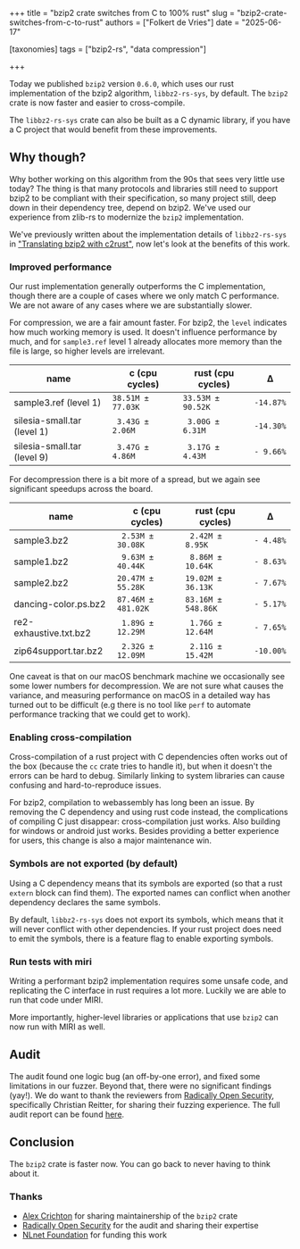 +++
title = "bzip2 crate switches from C to 100% rust"
slug = "bzip2-crate-switches-from-c-to-rust"
authors = ["Folkert de Vries"]
date = "2025-06-17"

[taxonomies]
tags = ["bzip2-rs", "data compression"] 

+++

Today we published `bzip2` version `0.6.0`, which uses our rust implementation of the bzip2 algorithm, `libbz2-rs-sys`, by default. The `bzip2` crate is now faster and easier to cross-compile. 

<!-- more -->

The `libbz2-rs-sys` crate can also be built as a C dynamic library, if you have a C project that would benefit from these improvements.

## Why though?

Why bother working on this algorithm from the 90s that sees very little use today? The thing is that many protocols and libraries still need to support bzip2 to be compliant with their specification, so many project still, deep down in their dependency tree, depend on bzip2. We've used our experience from zlib-rs to modernize the `bzip2`  implementation.

We've previously written about the implementation details of `libbz2-rs-sys` in ["Translating bzip2 with c2rust"](https://trifectatech.org/blog/translating-bzip2-with-c2rust/), now let's look at the benefits of this work.

### Improved performance

Our rust implementation generally outperforms the C implementation, though there are a couple of cases where we only match C performance. We are not aware of any cases where we are substantially slower.

For compression, we are a fair amount faster. For bzip2, the `level` indicates how much working memory is used. It doesn't influence performance by much, and for `sample3.ref` level 1 already allocates more memory than the file is large, so higher levels are irrelevant.

| name                        | c (cpu cycles)     | rust (cpu cycles)  | Δ         |
| --                          | --                 | --                 | --        |
| sample3.ref (level 1)       | `38.51M ±  77.03K` | `33.53M ±  90.52K` | `-14.87%` |
| silesia-small.tar (level 1) | ` 3.43G ±   2.06M` | ` 3.00G ±   6.31M` | `-14.30%` |
| silesia-small.tar (level 9) | ` 3.47G ±   4.86M` | ` 3.17G ±   4.43M` | `- 9.66%` |

For decompression there is a bit more of a spread, but we again see significant speedups across the board.

| name                   | c (cpu cycles)     | rust (cpu cycles)  | Δ         |
| --                     | --                 | --                 | --        |
| sample3.bz2            | ` 2.53M ±  30.08K` | ` 2.42M ±   8.95K` | `- 4.48%` |
| sample1.bz2            | ` 9.63M ±  40.44K` | ` 8.86M ±  10.64K` | `- 8.63%` |
| sample2.bz2            | `20.47M ±  55.28K` | `19.02M ±  36.13K` | `- 7.67%` |
| dancing-color.ps.bz2   | `87.46M ± 481.02K` | `83.16M ± 548.86K` | `- 5.17%` |
| re2-exhaustive.txt.bz2 | ` 1.89G ±  12.29M` | ` 1.76G ±  12.64M` | `- 7.65%` |
| zip64support.tar.bz2   | ` 2.32G ±  12.09M` | ` 2.11G ±  15.42M` | `-10.00%` |

One caveat is that on our macOS benchmark machine we occasionally see some lower numbers for decompression. We are not sure what causes the variance, and measuring performance on macOS in a detailed way has turned out to be difficult (e.g there is no tool like `perf` to automate performance tracking that we could get to work). 

### Enabling cross-compilation

Cross-compilation of a rust project with C dependencies often works out of the box (because the `cc` crate tries to handle it), but when it doesn't the errors can be hard to debug. Similarly linking to system libraries can cause confusing and hard-to-reproduce issues.

For bzip2, compilation to webassembly has long been an issue. By removing the C dependency and using rust code instead, the complications of compiling C just disappear: cross-compilation just works. Also building for windows or android just works. Besides providing a better experience for users, this change is also a major maintenance win.

### Symbols are not exported (by default)

Using a C dependency means that its symbols are exported (so that a rust `extern` block can find them). The exported names can conflict when another dependency declares the same symbols.

By default, `libbz2-rs-sys` does not export its symbols, which means that it will never conflict with other dependencies. If your rust project does need to emit the symbols, there is a feature flag to enable exporting symbols.

### Run tests with miri

Writing a performant bzip2 implementation requires some unsafe code, and replicating the C interface in rust requires a lot more. Luckily we are able to run that code under MIRI.

More importantly, higher-level libraries or applications that use `bzip2` can now run with MIRI as well.

## Audit

The audit found one logic bug (an off-by-one error), and fixed some limitations in our fuzzer.
Beyond that, there were no significant findings (yay!).  We do want to thank the reviewers from [Radically Open Security](https://www.radicallyopensecurity.com/), specifically Christian Reitter, for sharing their fuzzing experience. The full audit report can be found [here](https://github.com/trifectatechfoundation/libbzip2-rs/blob/main/docs/audits/NGICore%20bzip2%20in%20rust%20code%20audit%20report%202025%201.0.pdf).

## Conclusion

The `bzip2` crate is faster now. You can go back to never having to think about it.

### Thanks

- [Alex Crichton](https://github.com/alexcrichton) for sharing maintainership of the `bzip2` crate
- [Radically Open Security](https://www.radicallyopensecurity.com/) for the audit and sharing their expertise
- [NLnet Foundation](https://nlnet.nl/) for funding this work

